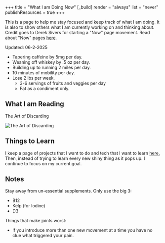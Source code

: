 +++
title = "What I am Doing Now"
[_build]
  render = "always"
  list = "never"
  publishResources = true
+++

This is a page to help me stay focused and keep track of what I am doing. It is also to show others what I am currently working on and thinking about. Credit goes to Derek Sivers for starting a "Now" page movement. Read about "Now" pages [here](https://nownownow.com/about).

Updated: 06-2-2025

- Tapering caffeine by 5mg per day. 
- Weaning off whiskey by .5 oz per day. 
- Building up to running 2 miles per day. 
- 10 minutes of mobility per day.
- Lose 2 lbs per week.
	- 3-6 servings of fruits and veggies per day
	- Fat as a condiment only. 


## What I am Reading

The Art of Discarding

![The Art of Discarding](https://m.media-amazon.com/images/I/71pSZh8OYEL._SL1500_.jpg?classes=inline&height=175px)

## Things to Learn

I keep a page of projects that I want to do and tech that I want to learn [here.](Projects.md) Then, instead of trying to learn every new shiny thing as it pops up. I continue to focus on my current goal. 

## Notes

Stay away from un-essential supplements. Only use the big 3:
- B12
- Kelp (for Iodine)
- D3

Things that make joints worst:
- If you introduce more than one new movement at a time you have no clue what triggered your pain. 